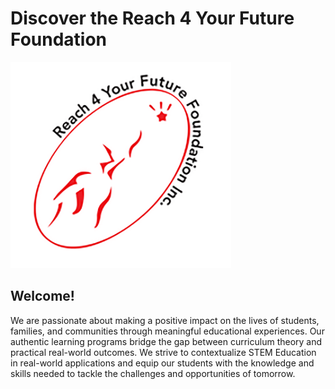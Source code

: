 # Discover the Reach 4 Your Future Foundation

<img src="../assets/logo.png" style="width: 70%; height: 50%"/>

<!-- ![logo](/assets/logo.png) -->

## Welcome!
We are passionate about making a positive impact on the lives of students, families, and communities through meaningful educational experiences.
Our authentic learning programs bridge the gap between curriculum theory and practical real-world outcomes.
We strive to contextualize STEM Education in real-world applications and
equip our students with the knowledge and skills needed to tackle the challenges and opportunities of tomorrow.
